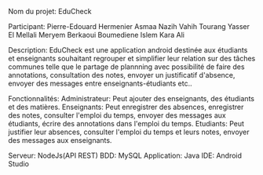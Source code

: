 Nom du projet: EduCheck

Participant:
            Pierre-Edouard Hermenier
            Asmaa Nazih
            Vahih Tourang
            Yasser El Mellali
            Meryem Berkaoui
            Boumediene Islem Kara Ali

Description:
            EduCheck est une application android destinée aux étudiants et enseignants souhaitant regrouper
            et simplifier leur relation sur des tâches communes telle que le partage de plannning avec possibilité de faire des annotations,
            consultation des notes, envoyer un justificatif d'absence, envoyer des messages entre enseignants-étudiants etc..


Fonctionnalités:
            Administrateur: 
                Peut ajouter des enseignants, des étudiants et des matières.
            Enseignants:
                Peut enregistrer des absences, enregistrer des notes, consulter l'emploi du temps, envoyer des messages aux étudiants, 
                écrire des annotations dans l'emploi du temps.
            Etudiants: 
                Peut justifier leur absences, consulter l'emploi du temps et leurs notes, envoyer des messages aux enseignants.

Serveur: NodeJs(API REST)
BDD: MySQL
Application: Java
IDE: Android Studio
